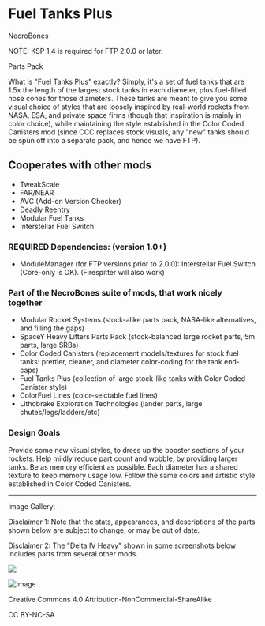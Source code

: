 # Fuel Tanks Plus

NecroBones

NOTE: KSP 1.4 is required for FTP 2.0.0 or later.

Parts Pack

What is "Fuel Tanks Plus" exactly? Simply, it's a set of fuel tanks that are 1.5x the length of the largest stock tanks in each diameter, plus fuel-filled nose cones for those diameters. These tanks are meant to give you some visual choice of styles that are loosely inspired by real-world rockets from NASA, ESA, and private space firms (though that inspiration is mainly in color choice), while maintaining the style established in the Color Coded Canisters mod (since CCC replaces stock visuals, any "new" tanks should be spun off into a separate pack, and hence we have FTP).

## Cooperates with other mods

* TweakScale
* FAR/NEAR
* AVC (Add-on Version Checker)
* Deadly Reentry
* Modular Fuel Tanks
* Interstellar Fuel Switch

### REQUIRED Dependencies: (version 1.0+)

* ModuleManager
(for FTP versions prior to 2.0.0): Interstellar Fuel Switch (Core-only is OK). (Firespitter will also work)

### Part of the NecroBones suite of mods, that work nicely together

* Modular Rocket Systems (stock-alike parts pack, NASA-like alternatives, and filling the gaps)
* SpaceY Heavy Lifters Parts Pack (stock-balanced large rocket parts, 5m parts, large SRBs)
* Color Coded Canisters (replacement models/textures for stock fuel tanks: prettier, cleaner, and diameter color-coding for the tank end-caps)
* Fuel Tanks Plus (collection of large stock-like tanks with Color Coded Canister style)
* ColorFuel Lines (color-selctable fuel lines)
* Lithobrake Exploration Technologies (lander parts, large chutes/legs/ladders/etc)

### Design Goals

Provide some new visual styles, to dress up the booster sections of your rockets.
Help mildly reduce part count and wobble, by providing larger tanks.
Be as memory efficient as possible. Each diameter has a shared texture to keep memory usage low.
Follow the same colors and artistic style established in Color Coded Canisters.

---

Image Gallery:

Disclaimer 1: Note that the stats, appearances, and descriptions of the parts shown below are subject to change, or may be out of date.

Disclaimer 2: The "Delta IV Heavy" shown in some screenshots below includes parts from several other mods.

<a width="1024" height="601" src="https://www.youtube.com/embed/wuxzfhtiCgI" title="YouTube video player" frameborder="0" allow="accelerometer; autoplay; clipboard-write; encrypted-media; gyroscope; picture-in-picture" allowfullscreen></a>

![](https://youtu.be/bWo2u1lKdaY)

![image](https://user-images.githubusercontent.com/39887717/149592948-45b64475-d923-4c3b-b0f8-eec4502c82c5.png)

Creative Commons 4.0 Attribution-NonCommercial-ShareAlike

CC BY-NC-SA
